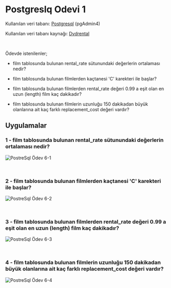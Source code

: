 # **Postgreslq Odevi 1**

Kullanılan veri tabanı:  [Postgresql](https://www.postgresql.org/) (pgAdmin4)

Kullanılan veri tabanı kaynağı: [Dvdrental](https://www.postgresqltutorial.com/postgresql-sample-database/)

<br>

Ödevde istenilenler;
* film tablosunda bulunan rental_rate sütunundaki değerlerin ortalaması nedir?

* film tablosunda bulunan filmlerden kaçtanesi 'C' karekteri ile başlar?

* film tablosunda bulunan filmlerden rental_rate değeri 0.99 a eşit olan en uzun (length) film kaç dakikadır?

* film tablosunda bulunan filmlerin uzunluğu 150 dakikadan büyük olanlarına ait kaç farklı replacement_cost değeri vardır?


## **Uygulamalar**

### 1 - film tablosunda bulunan rental_rate sütunundaki değerlerin ortalaması nedir?
![PostreSql Ödev 6-1](https://raw.githubusercontent.com/osmantuysuz/kodluyoruzilkrepo/main/img/postgreSql%20Ödev-6/sqlOdev6-1.png)

<br>

### 2 - film tablosunda bulunan filmlerden kaçtanesi 'C' karekteri ile başlar?
![PostreSql Ödev 6-2](https://raw.githubusercontent.com/osmantuysuz/kodluyoruzilkrepo/main/img/postgreSql%20Ödev-6/sqlOdev6-2.png)

<br>

### 3 - film tablosunda bulunan filmlerden rental_rate değeri 0.99 a eşit olan en uzun (length) film kaç dakikadır?
![PostreSql Ödev 6-3](https://raw.githubusercontent.com/osmantuysuz/kodluyoruzilkrepo/main/img/postgreSql%20Ödev-6/sqlOdev6-3.png)

<br>

### 4 - film tablosunda bulunan filmlerin uzunluğu 150 dakikadan büyük olanlarına ait kaç farklı replacement_cost değeri vardır?
![PostreSql Ödev 6-4](https://raw.githubusercontent.com/osmantuysuz/kodluyoruzilkrepo/main/img/postgreSql%20Ödev-6/sqlOdev6-4.png)